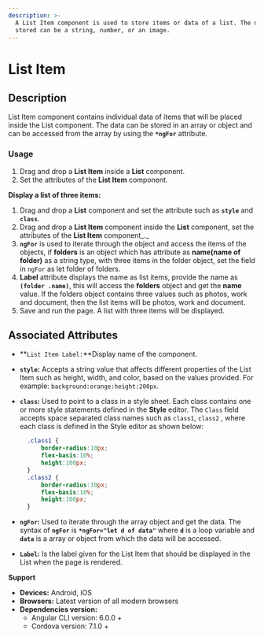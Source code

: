 ```yaml
---
description: >-
  A List Item component is used to store items or data of a list. The data
  stored can be a string, number, or an image.
---
```


# List Item

## Description

List Item component contains individual data of items that will be placed inside the List component. The data can be stored in an array or object and can be accessed from the array by using the **`*ngFor`** attribute.

### Usage

1. Drag and drop a **List Item** inside a **List** component.
2. Set the attributes of the **List Item** component.

**Display a list of three items:**

1. Drag and drop a **List** component and set the attribute such as **`style`** and **`class`**.
2. Drag and drop a **List Item** component inside the **List** component, set the attributes of the **List Item** component_._ 
3. **`ngFor`** is used to iterate through the object and access the items of the objects, if **folders** is an object which has attribute as **name\(name of folder\)** as a string type, with three items in the folder object, set the field in `ngFor` as let folder of folders. 
4. **Label** attribute displays the name as list items, provide the name as **`(folder .name)`**, this will access the **folders** object and get the **name** value. If the folders object contains three values such as photos, work and document, then the list items will be photos, work and document. 
5. Save and run the page. A list with three items will be displayed.

## Associated Attributes

* **`List Item Label:`**Display name of  the component.
* **`style`:** Accepts a string value that affects different properties of the List Item such as height, width, and color, based on the values provided. For example: `background:orange:height:200px`.
* **`class`:** Used to point to a class in a style sheet.  Each class contains one or more style statements defined in the **Style** editor. The `Class` field accepts space separated class names such as `class1`, `class2` , where each class is defined in the Style editor as shown below:

  ```css
    .class1 {
        border-radius:10px;
        flex-basis:10%;
        height:100px;
    }
    .class2 {
        border-radius:10px;
        flex-basis:10%;
        height:100px;
    }
  ```

* **`ngFor`:** Used to iterate through the array object and get the data. The syntax of **`ngFor`** is **`*ngFor="let d of data"`** where **`d`** is a loop variable and **`data`** is a array or object from which the data will be accessed. 
* **`Label`:** Is the label given for the List Item that should be displayed in the List when the page is rendered.

**Support**

* **Devices:** Android, iOS
* **Browsers:**  Latest version of all modern browsers
* **Dependencies version:** 
  * Angular CLI version: 6.0.0 + 
  * Cordova version: 7.1.0 + 

